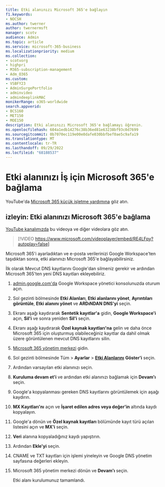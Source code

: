 ```yaml
---
title: Etki alanınızı Microsoft 365'e bağlayın
f1.keywords:
- NOCSH
ms.author: twerner
author: twernermsft
manager: scotv
audience: Admin
ms.topic: article
ms.service: microsoft-365-business
ms.localizationpriority: medium
ms.collection:
- scotvorg
- highpri
- M365-subscription-management
- Adm_O365
ms.custom:
- VSBFY23
- AdminSurgePortfolio
- adminvideo
- admindeeplinkMAC
monikerRange: o365-worldwide
search.appverid:
- BCS160
- MET150
- MOE150
description: Etki alanınızı Microsoft 365'e bağlamayı öğrenin.
ms.openlocfilehash: 604a1edb14276c38b36ed81e63238bf93c0d7699
ms.sourcegitcommit: 0b7070ec119e00e0dafe030bbfbef0ae5c9afa19
ms.translationtype: MT
ms.contentlocale: tr-TR
ms.lasthandoff: 09/29/2022
ms.locfileid: "68188537"
---
```

# <a name="connect-your-domain-to-microsoft-365-for-business"></a>Etki alanınızı İş için Microsoft 365'e bağlama

YouTube'da [Microsoft 365 küçük işletme yardımına](https://go.microsoft.com/fwlink/?linkid=2197659) göz atın.

## <a name="watch-connect-your-domain-to-microsoft-365"></a>izleyin: Etki alanınızı Microsoft 365'e bağlama

[YouTube kanalımızda](https://go.microsoft.com/fwlink/?linkid=2198216) bu videoya ve diğer videolara göz atın.

> [!VIDEO https://www.microsoft.com/videoplayer/embed/RE4LFpy?autoplay=false]

Microsoft 365'i ayarladıktan ve e-posta verilerinizi Google Workspace'ten taşıdıktan sonra, etki alanınızı Microsoft 365'e bağlayabilirsiniz. 

İlk olarak Mevcut DNS kayıtlarını Google'dan silmeniz gerekir ve ardından Microsoft 365'ten yeni DNS kayıtları ekleyebiliriz.

1. [admin.google.com'da](https://admin.google.com) Google Workspace yönetici konsolunuzda oturum açın.
1. Sol gezinti bölmesinde **Etki Alanları**, **Etki alanlarını yönet**, **Ayrıntıları görüntüle**, **Etki alanını yönet** ve **ARDıNDAN DNS'yi** seçin.
1. Ekranı aşağı kaydırarak **Sentetik kayıtlar'a** gidin, **Google Workspace'i** açın, **Sil'i** ve sonra yeniden **Sil'i** seçin.
1. Ekranı aşağı kaydırarak **Özel kaynak kayıtları'na** gelin ve daha önce Microsoft 365 için oluşturmuş olabileceğiniz kayıtlar da dahil olmak üzere görüntülenen mevcut DNS kayıtlarını silin.
1. [Microsoft 365 yönetim merkezi](https://admin.microsoft.com) gidin.
1. Sol gezinti bölmesinde Tüm  > **Ayarlar** > <a href="https://go.microsoft.com/fwlink/p/?linkid=834818" target="_blank">**Etki Alanlarını**</a> **Göster'i** seçin.
1. Ardından varsayılan etki alanınızı seçin.
1. **Kuruluma devam et'i** ve ardından etki alanınızı bağlamak için **Devam'ı** seçin.
1. Google'a kopyalanması gereken DNS kayıtlarını görüntülemek için aşağı kaydırın.
1. **MX Kayıtları'nı** açın ve **İşaret edilen adres veya değer'in** altında kaydı kopyalayın.
1. Google'a dönün ve **Özel kaynak kayıtları** bölümünde kayıt türü açılan listesini açın ve **MX'i** seçin.
1. **Veri** alanına kopyaladığınız kaydı yapıştırın.
1. Ardından **Ekle'yi** seçin.
1. CNAME ve TXT kayıtları için işlemi yineleyin ve Google DNS yönetim sayfasına değerleri ekleyin.
1. Microsoft 365 yönetim merkezi dönün ve **Devam'ı** seçin.

    Etki alanı kurulumunuz tamamlandı.